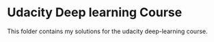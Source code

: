 # Udacity Deep learning Course

This folder contains my solutions for the udacity deep-learning course.
